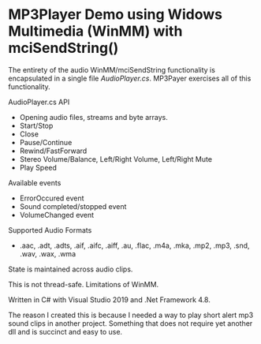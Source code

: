# MP3Player Demo using Widows Multimedia (WinMM) with mciSendString()

The entirety of the audio WinMM/mciSendString functionality is encapsulated in a single file *AudioPlayer.cs*.
MP3Payer exercises all of this functionality. 

AudioPlayer.cs API
* Opening audio files, streams and byte arrays.
* Start/Stop
* Close
* Pause/Continue
* Rewind/FastForward
* Stereo Volume/Balance, Left/Right Volume, Left/Right Mute
* Play Speed

Available events
* ErrorOccured event
* Sound completed/stopped event
* VolumeChanged event

Supported Audio Formats
* .aac, .adt, .adts, .aif, .aifc, .aiff, .au, .flac, .m4a, .mka, .mp2, .mp3, .snd, .wav, .wax, .wma

State is maintained across audio clips.

This is not thread-safe. Limitations of WinMM.

Written in C# with Visual Studio 2019 and .Net Framework 4.8.

The reason I created this is because I needed a way to play short alert mp3 sound clips in another project. Something that does not require yet another dll and is succinct and easy to use.
